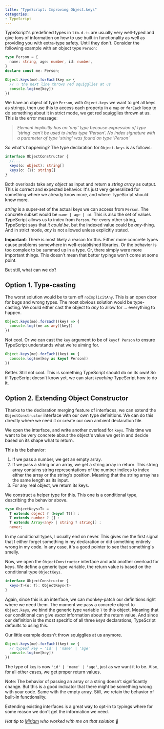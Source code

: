 ```yaml
---
title: "TypeScript: Improving Object.keys"
categories:
- TypeScript
---
```


TypeScript's predefined types in `lib.d.ts` are usually very well-typed and give tons of information on how to use built-in functionality as well as providing you with extra-type safety. Until they don't. Consider the following example with an object type `Person`:

```typescript
type Person = {
  name: string, age: number, id: number,
}
declare const me: Person;

Object.keys(me).forEach(key => {
  // 💥 the next line throws red squigglies at us
  console.log(me[key])
})
```

We have an object of type `Person`, with `Object.keys` we want to get all keys as strings, then use this to access each property in a `map` or `forEach` loop to do something about it in strict mode, we get red squigglies thrown at us. This is the error message:

> *Element implicitly has an 'any' type because expression of type 'string' can't be used to index type 'Person'. No index signature with a parameter of type  'string' was found on type 'Person'*

So what's happening? The type declaration for `Object.keys` is as follows:

```typescript
interface ObjectConstructor {
  //... 
  keys(o: object): string[]
  keys(o: {}): string[]
}
```

Both overloads take any *object* as input and return a *string array* as output. This is correct and expected behavior. It's just very generalized for something where we already know more, and where TypeScript should know more.

*string* is a super-set of the actual keys we can access from `Person`. The concrete subset would be `name | age | id`. This is also the set of values TypeScript allows us to index from `Person`. For every other string, TypeScript says that *it could be*, but the indexed value could be *any*-thing. And in strict mode, *any* is not allowed unless explicitly stated.

**Important**: There is most likely a reason for this. Either more concrete types cause problems somewhere in well-established libraries. Or the behavior is too complex to be summed up in a type. Or, there simply were more important things. This doesn't mean that better typings won't come at some point.

But still, what can we do?

## Option 1. Type-casting

The worst solution would be to turn off `noImplicitAny`. This is an open door for bugs and wrong types. The most obvious solution would be type-casting. We could either cast the object to *any* to allow for ... everything to happen.

```typescript
Object.keys(me).forEach((key) => {
  console.log((me as any)[key])
})
```

Not cool. Or we can cast the `key` argument to be of `keyof Person` to ensure TypeScript understands what we're aiming for.

```typescript
Object.keys(me).forEach((key) => {
  console.log(me[key as keyof Person])
})
```

Better. Still not cool. This is something TypeScript should do on its own! So if TypeScript doesn't know yet, we can start *teaching* TypeScript how to do it.

## Option 2. Extending Object Constructor

Thanks to the declaration merging feature of interfaces, we can extend the `ObjectConstructor` interface with our own type definitions. We can do this directly where we need it or create our own ambient declaration file.

We open the interface, and write another overload for `keys`. This time we want to be very concrete about the object's value we get in and decide based on its shape what to return.

This is the behavior:

1. If we pass a number, we get an empty array.
2. If we pass a string or an array, we get a string array in return. This string array contains string representations of the number indices to index either the array or the string's position. Meaning that the string array has the same length as its input.
3. For any real object, we return its keys.

We construct a helper type for this. This one is a conditional type, describing the behavior above.

```typescript
type ObjectKeys<T> = 
  T extends object ? (keyof T)[] :
  T extends number ? [] :
  T extends Array<any> | string ? string[] :
  never;
```

In my conditional types, I usually end on never. This gives me the first signal that I either forget something in my declaration or did something entirely wrong in my code. In any case, it's a good pointer to see that something's smelly.

Now, we open the `ObjectConstructor` interface and add another overload for keys. We define a generic type variable, the return value is based on the conditional type `ObjectKeys`.

```typescript
interface ObjectConstructor {
  keys<T>(o: T): ObjectKeys<T>
}
```

Again, since this is an interface, we can monkey-patch our definitions right where we need them. The moment we pass a concrete object to `Object.keys`, we bind the generic type variable `T` to this object. Meaning that our conditional can give *exact* information about the return value. And since our definition is the most specific of all three *keys* declarations, TypeScript defaults to using this. 

Our little example doesn't throw squigglies at us anymore. 

```typescript
Object.keys(me).forEach((key) => {
  // typeof key = 'id' | 'name' | 'age'
  console.log(me[key])
})
```

The type of `key` is now `'id' | 'name' | 'age'`, just as we want it to be. Also, for all other cases, we get proper return values.

Note: The behavior of passing an array or a string doesn't significantly change. But this is a good indicator that there might be something wrong with your code. Same with the empty array. Still, we retain the behavior of built-in functionality.

Extending existing interfaces is a great way to opt-in to typings where for some reason we don't get the information we need. 

*Hat tip to [Mirjam](https://twitter.com/mirjam_diala) who worked with me on that solution 👏*
